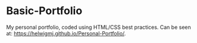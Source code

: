 # Basic-Portfolio
My personal portfolio, coded using HTML/CSS best practices. 
Can be seen at:  https://helwigmj.github.io/Personal-Portfolio/.
